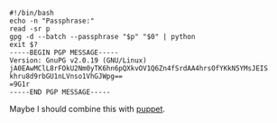 
    #!/bin/bash
    echo -n "Passphrase:"  
    read -sr p  
    gpg -d --batch --passphrase "$p" "$0" | python
    exit $?  
    -----BEGIN PGP MESSAGE-----  
    Version: GnuPG v2.0.19 (GNU/Linux)
    jA0EAwMClL8rFOkU2Nm0yTK6hn6pQXkvOV1Q6Zn4fSrdAA4hrsOfYKkN5YMsJEIS  
    khru8d9rbGU1nLVnso1VhGJWpg==  
    =9G1r  
    -----END PGP MESSAGE-----

  
Maybe I should combine this with
[puppet](http://blog.condi.me/blog/cat-eof-puppet-apply/).

